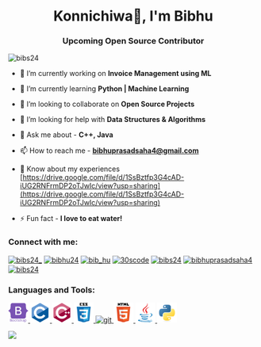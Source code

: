 <h1 align="center">Konnichiwa👋, I'm Bibhu</h1>
<h3 align="center">Upcoming Open Source Contributor</h3>

<p align="left"> <img src="https://komarev.com/ghpvc/?username=bibs24&label=Profile%20views&color=0e75b6&style=flat" alt="bibs24" /> </p>

- 🔭 I’m currently working on **Invoice Management using ML**

- 🌱 I’m currently learning **Python | Machine Learning**

- 👯 I’m looking to collaborate on **Open Source Projects**

- 🤝 I’m looking for help with **Data Structures & Algorithms**

- 💬 Ask me about - **C++, Java**

- 📫 How to reach me - **bibhuprasadsaha4@gmail.com**

- 📄 Know about my experiences [https://drive.google.com/file/d/1SsBztfp3G4cAD-iUG2RNFrmDP2oTJwIc/view?usp=sharing](https://drive.google.com/file/d/1SsBztfp3G4cAD-iUG2RNFrmDP2oTJwIc/view?usp=sharing)

- ⚡ Fun fact - **I love to eat water!**

<h3 align="left">Connect with me:</h3>
<p align="left">
<a href="https://twitter.com/bibs24_" target="blank"><img align="center" src="https://raw.githubusercontent.com/rahuldkjain/github-profile-readme-generator/master/src/images/icons/Social/twitter.svg" alt="bibs24_" height="30" width="40" /></a>
<a href="https://linkedin.com/in/bibhu24" target="blank"><img align="center" src="https://raw.githubusercontent.com/rahuldkjain/github-profile-readme-generator/master/src/images/icons/Social/linked-in-alt.svg" alt="bibhu24" height="30" width="40" /></a>
<a href="https://instagram.com/bib_hu" target="blank"><img align="center" src="https://raw.githubusercontent.com/rahuldkjain/github-profile-readme-generator/master/src/images/icons/Social/instagram.svg" alt="bib_hu" height="30" width="40" /></a>
<a href="https://www.youtube.com/c/30scode" target="blank"><img align="center" src="https://raw.githubusercontent.com/rahuldkjain/github-profile-readme-generator/master/src/images/icons/Social/youtube.svg" alt="30scode" height="30" width="40" /></a>
<a href="https://www.codechef.com/users/bibs24" target="blank"><img align="center" src="https://cdn.jsdelivr.net/npm/simple-icons@3.1.0/icons/codechef.svg" alt="bibs24" height="30" width="40" /></a>
<a href="https://www.hackerrank.com/bibhuprasadsaha4" target="blank"><img align="center" src="https://raw.githubusercontent.com/rahuldkjain/github-profile-readme-generator/master/src/images/icons/Social/hackerrank.svg" alt="bibhuprasadsaha4" height="30" width="40" /></a>
<a href="https://www.leetcode.com/bibs24" target="blank"><img align="center" src="https://raw.githubusercontent.com/rahuldkjain/github-profile-readme-generator/master/src/images/icons/Social/leet-code.svg" alt="bibs24" height="30" width="40" /></a>
</p>

<h3 align="left">Languages and Tools:</h3>
<p align="left"> <a href="https://getbootstrap.com" target="_blank" rel="noreferrer"> <img src="https://raw.githubusercontent.com/devicons/devicon/master/icons/bootstrap/bootstrap-plain-wordmark.svg" alt="bootstrap" width="40" height="40"/> </a> <a href="https://www.cprogramming.com/" target="_blank" rel="noreferrer"> <img src="https://raw.githubusercontent.com/devicons/devicon/master/icons/c/c-original.svg" alt="c" width="40" height="40"/> </a> <a href="https://www.w3schools.com/cpp/" target="_blank" rel="noreferrer"> <img src="https://raw.githubusercontent.com/devicons/devicon/master/icons/cplusplus/cplusplus-original.svg" alt="cplusplus" width="40" height="40"/> </a> <a href="https://www.w3schools.com/css/" target="_blank" rel="noreferrer"> <img src="https://raw.githubusercontent.com/devicons/devicon/master/icons/css3/css3-original-wordmark.svg" alt="css3" width="40" height="40"/> </a> <a href="https://git-scm.com/" target="_blank" rel="noreferrer"> <img src="https://www.vectorlogo.zone/logos/git-scm/git-scm-icon.svg" alt="git" width="40" height="40"/> </a> <a href="https://www.w3.org/html/" target="_blank" rel="noreferrer"> <img src="https://raw.githubusercontent.com/devicons/devicon/master/icons/html5/html5-original-wordmark.svg" alt="html5" width="40" height="40"/> </a> <a href="https://www.java.com" target="_blank" rel="noreferrer"> <img src="https://raw.githubusercontent.com/devicons/devicon/master/icons/java/java-original.svg" alt="java" width="40" height="40"/> </a> <a href="https://www.python.org" target="_blank" rel="noreferrer"> <img src="https://raw.githubusercontent.com/devicons/devicon/master/icons/python/python-original.svg" alt="python" width="40" height="40"/> </a> </p>






![](https://github-readme-stats.vercel.app/api?username=bibs24&&show_icons=true&title_color=ffffff&icon_color=bb2acf&text_color=daf7dc&bg_color=191919)

